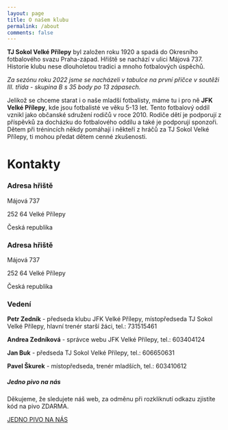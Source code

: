 ```yaml
---
layout: page
title: O našem klubu
permalink: /about
comments: false
---
```


<div class="row justify-content-between">
<div class="col-md-8 pr-5">

<p><b>TJ Sokol Velké Přílepy</b> byl založen roku 1920 a spadá do Okresního fotbalového svazu Praha-západ. Hřiště se nachází v ulici Májová 737. Historie klubu nese dlouholetou tradici a mnoho fotbalových úspěchů.</p>
  
<p><i>Za sezónu roku 2022 jsme se nacházeli v tabulce na první příčce v soutěži III. třída - skupina B s 35 body po 13 zápasech.</i></p>
  

<p>Jelikož se chceme starat i o naše mladší fotbalisty, máme tu i pro ně <b>JFK Velké Přílepy</b>, kde jsou fotbalisté ve věku 5-13 let. Tento fotbalový oddíl vznikl jako občanské sdružení rodičů v roce 2010. Rodiče dětí je podporují z příspěvků za docházku do fotbalového oddílu a také je podporují sponzoři. Dětem při trénincích někdy pomáhají i někteří z hráčů za TJ Sokol Velké Přílepy, ti mohou předat dětem cenné zkušenosti.</p>

</div>

  <h1>Kontakty</h1>
  
  <div class="row justify-content-between">
  <div class="col-md-8 pr-5">

  <h3>Adresa hřiště</h3>
  <p>Májová 737</p>
  <p>252 64 Velké Přílepy</p>
  <p>Česká republika</p>
  
  <h3>Adresa hřiště</h3>
  <p>Májová 737</p>
  <p>252 64 Velké Přílepy</p>
  <p>Česká republika</p>

  <h3>Vedení</h3>
  <p><b>Petr Zedník</b> - předseda klubu JFK Velké Přílepy, místopředseda TJ Sokol Velké Přílepy, hlavní trenér starší žáci, tel.: 731515461</p>
  <p><b>Andrea Zedníková</b> - správce webu JFK Velké Přílepy, tel.: 603404124</p>
  <p><b>Jan Buk</b> - předseda TJ Sokol Velké Přílepy, tel.: 606650631</p>
  <p><b>Pavel Škurek</b> - místopředseda, trenér mladších, tel.: 603410612</p>
  
  </div>

<div class="col-md-4">

<div class="sticky-top sticky-top-80">
<h5>Jedno pivo na nás</h5>

<p>Děkujeme, že sledujete náš web, za odměnu při rozkliknutí odkazu zjistíte kód na pivo ZDARMA.</p>
  

<a href="https://tynkagottwaldova.github.io/velke-prilepy/pivo" class="btn btn-danger">JEDNO PIVO NA NÁS</a>

</div>
  
